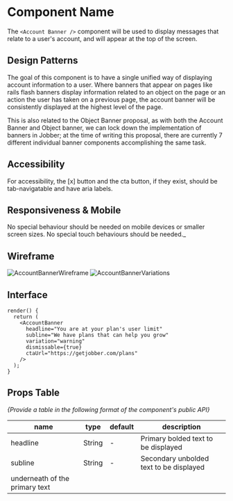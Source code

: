 # Component Name

The `<Account Banner />` component will be used to display messages that relate
to a user's account, and will appear at the top of the screen.

## Design Patterns

The goal of this component is to have a single unified way of displaying account
information to a user. Where banners that appear on pages like rails flash
banners display information related to an object on the page or an action the
user has taken on a previous page, the account banner will be consistently
displayed at the highest level of the page.

This is also related to the Object Banner proposal, as with both the Account
Banner and Object banner, we can lock down the implementation of banners in
Jobber; at the time of writing this proposal, there are currently 7 different
individual banner components accomplishing the same task.

## Accessibility

For accessibility, the [x] button and the cta button, if they exist, should be
tab-navigatable and have aria labels.

## Responsiveness & Mobile

No special behaviour should be needed on mobile devices or smaller screen sizes.
No special touch behaviours should be needed.\_

## Wireframe

![AccountBannerWireframe](https://user-images.githubusercontent.com/34727471/98292935-c2cad800-1f6a-11eb-94b8-8b51690949b7.png)
![AccountBannerVariations](https://user-images.githubusercontent.com/34727471/98292947-c6f6f580-1f6a-11eb-82ff-4b59321daab6.png)

## Interface

```tsx
render() {
  return (
    <AccountBanner
      headline="You are at your plan's user limit"
      subline="We have plans that can help you grow"
      variation="warning"
      dismissable={true}
      ctaUrl="https://getjobber.com/plans"
    />
  );
}
```

## Props Table

_{Provide a table in the following format of the component's public API}_

| name                           | type   | default | description                             |
| ------------------------------ | ------ | ------- | --------------------------------------- |
| headline                       | String | -       | Primary bolded text to be displayed     |
| subline                        | String | -       | Secondary unbolded text to be displayed |
| underneath of the primary text |
